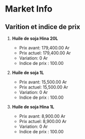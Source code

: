 # Market Info

## Varition et indice de prix

1. **Huile de soja Hina 20L**
   - Prix avant: 179,400.00 Ar
   - Prix actuel: 179,400.00 Ar
   - Variation: 0 Ar
   - Indice de prix : 100.00

2. **Huile de soja 1L**
   - Prix avant: 15,500.00 Ar
   - Prix actuel: 15,500.00 Ar
   - Variation: 0 Ar
   - Indice de prix : 100.00

3. **Huile de soja Hina 1L**
   - Prix avant: 8,900.00 Ar
   - Prix actuel: 8,900.00 Ar
   - Variation: 0 Ar
   - Indice de prix : 100.00

